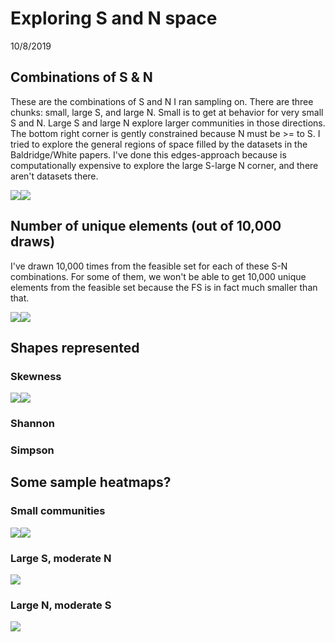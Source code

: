 Exploring S and N space
================
10/8/2019

Combinations of S & N
---------------------

These are the combinations of S and N I ran sampling on. There are three chunks: small, large S, and large N. Small is to get at behavior for very small S and N. Large S and large N explore larger communities in those directions. The bottom right corner is gently constrained because N must be &gt;= to S. I tried to explore the general regions of space filled by the datasets in the Baldridge/White papers. I've done this edges-approach because is computationally expensive to explore the large S-large N corner, and there aren't datasets there.

![](vast-space_files/figure-markdown_github/S%20and%20N%20combos-1.png)![](vast-space_files/figure-markdown_github/S%20and%20N%20combos-2.png)

Number of unique elements (out of 10,000 draws)
-----------------------------------------------

I've drawn 10,000 times from the feasible set for each of these S-N combinations. For some of them, we won't be able to get 10,000 unique elements from the feasible set because the FS is in fact much smaller than that.

![](vast-space_files/figure-markdown_github/unique%20draws-1.png)![](vast-space_files/figure-markdown_github/unique%20draws-2.png)

Shapes represented
------------------

### Skewness

![](vast-space_files/figure-markdown_github/skewness%20min,%20max,%20range%20plot-1.png)![](vast-space_files/figure-markdown_github/skewness%20min,%20max,%20range%20plot-2.png)

### Shannon

### Simpson

Some sample heatmaps?
---------------------

### Small communities

![](vast-space_files/figure-markdown_github/small%20heatmap-1.png)![](vast-space_files/figure-markdown_github/small%20heatmap-2.png)

### Large S, moderate N

![](vast-space_files/figure-markdown_github/large%20s%20med%20N-1.png)

### Large N, moderate S

![](vast-space_files/figure-markdown_github/large%20n%20med%20S-1.png)
